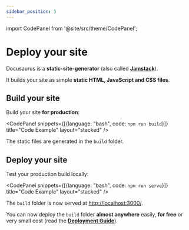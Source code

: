```yaml
---
sidebar_position: 5
---
```



import CodePanel from '@site/src/theme/CodePanel';

# Deploy your site

Docusaurus is a **static-site-generator** (also called **[Jamstack](https://jamstack.org/)**).

It builds your site as simple **static HTML, JavaScript and CSS files**.

## Build your site

Build your site **for production**:

<CodePanel snippets={[{language: "bash", code: `npm run build`}]} title="Code Example" layout="stacked" />

The static files are generated in the `build` folder.

## Deploy your site

Test your production build locally:

<CodePanel snippets={[{language: "bash", code: `npm run serve`}]} title="Code Example" layout="stacked" />

The `build` folder is now served at [http://localhost:3000/](http://localhost:3000/).

You can now deploy the `build` folder **almost anywhere** easily, **for free** or very small cost (read the **[Deployment Guide](https://docusaurus.io/docs/deployment)**).
